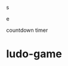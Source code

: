



































s





















e






























countdown timer






















# ludo-game


















